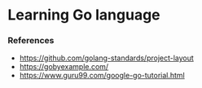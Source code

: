 # Learning Go language

### References
- https://github.com/golang-standards/project-layout
- https://gobyexample.com/
- https://www.guru99.com/google-go-tutorial.html
